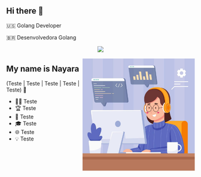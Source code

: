 ## Hi there 👋 

:us: Golang Developer

:brazil: Desenvolvedora Golang

<p align="center">
  <a href="https://skillicons.dev">
    <img src="https://skillicons.dev/icons?i=git,github,go,vscode" />
  </a>
</p>


<img align="right" alt="Code Girl image" src="./codeGirl.jpg"  width="300px"/>

## My name is Nayara
(Teste | Teste | Teste | Teste | Teste) 🚀
- 👩‍💻 Teste
- 🏆 Teste
- 🎥 Teste
- 🎓 Teste
- 🌐 Teste
- 💡 Teste

<div align="left">
  


<!--
nayara-jesus/nayara-jesus
-->

